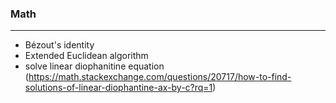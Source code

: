 ### Math
---
* Bézout's identity
* Extended Euclidean algorithm
* solve linear diophanitine equation (https://math.stackexchange.com/questions/20717/how-to-find-solutions-of-linear-diophantine-ax-by-c?rq=1)